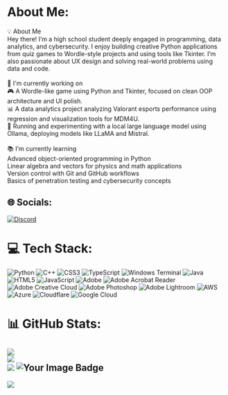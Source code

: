 # About Me:
💡 About Me<br>Hey there! I’m a high school student deeply engaged in programming, data analytics, and cybersecurity. I enjoy building creative Python applications from quiz games to Wordle-style projects and using tools like Tkinter. I’m also passionate about UX design and solving real-world problems using data and code.<br><br>🚀 I'm currently working on<br>🎮 A Wordle-like game using Python and Tkinter, focused on clean OOP architecture and UI polish.<br>📊 A data analytics project analyzing Valorant esports performance using regression and visualization tools for MDM4U. <br>🤖 Running and experimenting with a local large language model using Ollama, deploying models like LLaMA and Mistral.<br><br>📚 I'm currently learning<br>Advanced object-oriented programming in Python<br>Linear algebra and vectors for physics and math applications<br>Version control with Git and GitHub workflows<br>Basics of penetration testing and cybersecurity concepts


## 🌐 Socials:
[![Discord](https://img.shields.io/badge/Discord-%237289DA.svg?logo=discord&logoColor=white)](https://discord.gg/aaron.___) 

# 💻 Tech Stack:
![Python](https://img.shields.io/badge/python-3670A0?style=for-the-badge&logo=python&logoColor=ffdd54) ![C++](https://img.shields.io/badge/c++-%2300599C.svg?style=for-the-badge&logo=c%2B%2B&logoColor=white) ![CSS3](https://img.shields.io/badge/css3-%231572B6.svg?style=for-the-badge&logo=css3&logoColor=white) ![TypeScript](https://img.shields.io/badge/typescript-%23007ACC.svg?style=for-the-badge&logo=typescript&logoColor=white) ![Windows Terminal](https://img.shields.io/badge/Windows%20Terminal-%234D4D4D.svg?style=for-the-badge&logo=windows-terminal&logoColor=white) ![Java](https://img.shields.io/badge/java-%23ED8B00.svg?style=for-the-badge&logo=openjdk&logoColor=white) ![HTML5](https://img.shields.io/badge/html5-%23E34F26.svg?style=for-the-badge&logo=html5&logoColor=white) ![JavaScript](https://img.shields.io/badge/javascript-%23323330.svg?style=for-the-badge&logo=javascript&logoColor=%23F7DF1E) ![Adobe](https://img.shields.io/badge/adobe-%23FF0000.svg?style=for-the-badge&logo=adobe&logoColor=white) ![Adobe Acrobat Reader](https://img.shields.io/badge/Adobe%20Acrobat%20Reader-EC1C24.svg?style=for-the-badge&logo=Adobe%20Acrobat%20Reader&logoColor=white) ![Adobe Creative Cloud](https://img.shields.io/badge/Adobe%20Creative%20Cloud-DA1F26.svg?style=for-the-badge&logo=Adobe%20Creative%20Cloud&logoColor=white) ![Adobe Photoshop](https://img.shields.io/badge/adobe%20photoshop-%2331A8FF.svg?style=for-the-badge&logo=adobe%20photoshop&logoColor=white) ![Adobe Lightroom](https://img.shields.io/badge/Adobe%20Lightroom-31A8FF.svg?style=for-the-badge&logo=Adobe%20Lightroom&logoColor=white) ![AWS](https://img.shields.io/badge/AWS-%23FF9900.svg?style=for-the-badge&logo=amazon-aws&logoColor=white) ![Azure](https://img.shields.io/badge/azure-%230072C6.svg?style=for-the-badge&logo=microsoftazure&logoColor=white) ![Cloudflare](https://img.shields.io/badge/Cloudflare-F38020?style=for-the-badge&logo=Cloudflare&logoColor=white) ![Google Cloud](https://img.shields.io/badge/GoogleCloud-%234285F4.svg?style=for-the-badge&logo=google-cloud&logoColor=white)
# 📊 GitHub Stats:
![](https://github-readme-stats.vercel.app/api?username=aaronbholanauth&theme=dark&hide_border=false&include_all_commits=true&count_private=false)<br/>
![](https://nirzak-streak-stats.vercel.app/?user=aaronbholanauth&theme=dark&hide_border=false)<br/>
![](https://github-readme-stats.vercel.app/api/top-langs/?username=aaronbholanauth&theme=dark&hide_border=false&include_all_commits=true&count_private=false&layout=compact)
<img src="https://tryhackme-badges.s3.amazonaws.com/aaronbholanauth.png" alt="Your Image Badge" />
---
[![](https://visitcount.itsvg.in/api?id=aaronbholanauth&icon=0&color=0)](https://visitcount.itsvg.in)


<!-- Proudly created with GPRM ( https://gprm.itsvg.in ) -->
